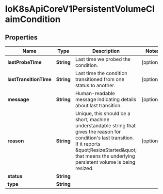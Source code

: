 
# IoK8sApiCoreV1PersistentVolumeClaimCondition

## Properties
Name | Type | Description | Notes
------------ | ------------- | ------------- | -------------
**lastProbeTime** | **String** | Last time we probed the condition. |  [optional]
**lastTransitionTime** | **String** | Last time the condition transitioned from one status to another. |  [optional]
**message** | **String** | Human-readable message indicating details about last transition. |  [optional]
**reason** | **String** | Unique, this should be a short, machine understandable string that gives the reason for condition&#39;s last transition. If it reports \&quot;ResizeStarted\&quot; that means the underlying persistent volume is being resized. |  [optional]
**status** | **String** |  | 
**type** | **String** |  | 



